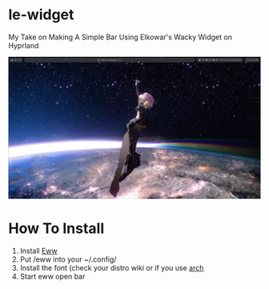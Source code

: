 # le-widget

My Take on Making A Simple Bar Using Elkowar's Wacky Widget on Hyprland

<img src="showcase.png">

# How To Install

  1. Install [Eww](https://github.com/elkowar/eww/)
  2. Put /eww into your ~/.config/
  3. Install the font (check your distro wiki or if you use [arch](https://wiki.archlinux.org/title/Fonts#Manual_installation)
  4. Start eww open bar
